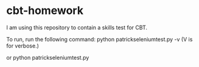 # cbt-homework
I am using this repository to contain a skills test for CBT.

To run, run the following command:
python  patrickseleniumtest.py -v (V is for verbose.)

or 
python  patrickseleniumtest.py
